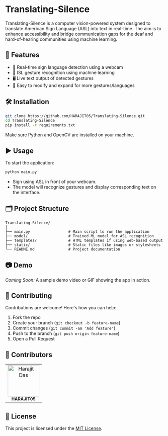 # Translating-Silence

Translating-Silence is a computer vision-powered system designed to translate American Sign Language (ASL) into text in real-time. The aim is to enhance accessibility and bridge communication gaps for the deaf and hard-of-hearing communities using machine learning.

## 🚀 Features

- 🎥 Real-time sign language detection using a webcam
- 🧠 ISL gesture recognition using machine learning
- 🖥️ Live text output of detected gestures
- 🔧 Easy to modify and expand for more gestures/languages

## 🛠️ Installation

```bash
git clone https://github.com/HARAJIT05/Translating-Silence.git
cd Translating-Silence
pip install -r requirements.txt
```

Make sure Python and OpenCV are installed on your machine.

## ▶️ Usage

To start the application:

```bash
python main.py
```

- Sign using ASL in front of your webcam.
- The model will recognize gestures and display corresponding text on the interface.

## 🗂️ Project Structure

```plaintext
Translating-Silence/
│
├── main.py                 # Main script to run the application
├── model/                  # Trained ML model for ASL recognition
├── templates/              # HTML templates if using web-based output
├── static/                 # Static files like images or stylesheets
└── README.md               # Project documentation
```

## 📷 Demo

*Coming Soon:* A sample demo video or GIF showing the app in action.

## 🤝 Contributing

Contributions are welcome! Here's how you can help:

1. Fork the repo
2. Create your branch (`git checkout -b feature-name`)
3. Commit changes (`git commit -am 'Add feature'`)
4. Push to the branch (`git push origin feature-name`)
5. Open a Pull Request

## 👤 Contributors

<table>
  <tr>
    <td align="center">
      <a href="https://github.com/HARAJIT05">
        <img src="https://avatars.githubusercontent.com/u/110291590?v=4" width="100px;" alt="Harajit Das"/><br />
        <sub><b>HARAJIT05</b></sub>
      </a>
    </td>
  </tr>
</table>

## 📄 License

This project is licensed under the [MIT License](LICENSE).
